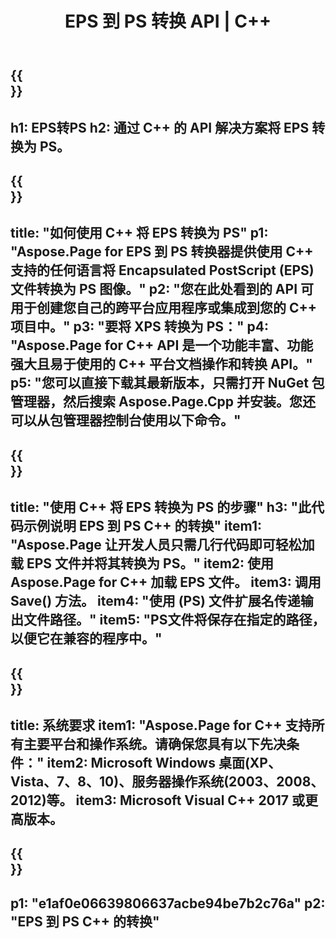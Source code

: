 ﻿---
translation: true
template: /_templates/_conversion-child-cpp.md
title: EPS 到 PS 转换 API | C++
url: /cpp/conversion/eps-to-ps/
description: Aspose.Page 为 C++ API 解决方案提供的 EPS 到 PS 转换。适用于 Windows 32 位、Windows 64 位和 Linux 64 位的 C++ 运行时环境。
informat: EPS
outformat: PS
otherformats: XPS PS
---

{{<section banner>}}
---
h1: EPS转PS
h2: 通过 C++ 的 API 解决方案将 EPS 转换为 PS。
---

{{<section overview>}}
---
title: "如何使用 C++ 将 EPS 转换为 PS"
p1: "Aspose.Page for EPS 到 PS 转换器提供使用 C++ 支持的任何语言将 Encapsulated PostScript (EPS) 文件转换为 PS 图像。"
p2: "您在此处看到的 API 可用于创建您自己的跨平台应用程序或集成到您的 C++ 项目中。"
p3: "要将 XPS 转换为 PS："
p4: "Aspose.Page for C++ API 是一个功能丰富、功能强大且易于使用的 C++ 平台文档操作和转换 API。"
p5: "您可以直接下载其最新版本，只需打开 NuGet 包管理器，然后搜索 Aspose.Page.Cpp 并安装。您还可以从包管理器控制台使用以下命令。"
---

{{<section feature1>}}
---
title: "使用 C++ 将 EPS 转换为 PS 的步骤"
h3: "此代码示例说明 EPS 到 PS C++ 的转换"
item1: "Aspose.Page 让开发人员只需几行代码即可轻松加载 EPS 文件并将其转换为 PS。"
item2: 使用 Aspose.Page for C++ 加载 EPS 文件。
item3: 调用 Save() 方法。
item4: "使用 (PS) 文件扩展名传递输出文件路径。"
item5: "PS文件将保存在指定的路径，以便它在兼容的程序中。"
---

{{<section feature2>}}
---
title: 系统要求
item1: "Aspose.Page for C++ 支持所有主要平台和操作系统。请确保您具有以下先决条件："
item2: Microsoft Windows 桌面(XP、Vista、7、8、10)、服务器操作系统(2003、2008、2012)等。
item3: Microsoft Visual C++ 2017 或更高版本。
---

{{<section gist>}}
---
p1: "e1af0e06639806637acbe94be7b2c76a"
p2: "EPS 到 PS C++ 的转换"
---
